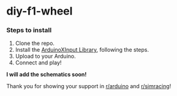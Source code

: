 # diy-f1-wheel

### Steps to install
1. Clone the repo.
2. Install the [ArduinoXInput Library](https://github.com/dmadison/ArduinoXInput), following the steps.
3. Upload to your Arduino.
4. Connect and play!

**I will add the schematics soon!**

Thank you for showing your support in [r/arduino](https://www.reddit.com/r/arduino/comments/l8qvyi/an_f1_wheel_on_amazon_costs_around_600_so_i/) and [r/simracing](https://www.reddit.com/r/simracing/comments/l9hath/an_f1_wheel_on_amazon_costs_around_600_so_i/)!

